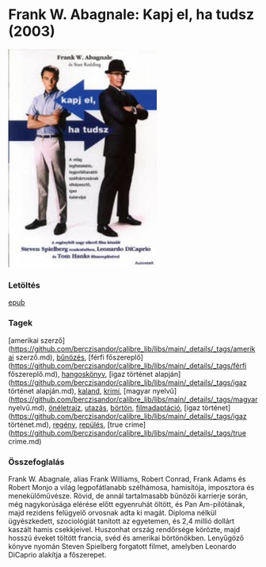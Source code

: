 # <a name="id_669">Frank W. Abagnale: Kapj el, ha tudsz (2003)</a>
<img src="https://github.com/BercziSandor/calibre_lib/raw/main/libs/main/Frank%20W.%20Abagnale/Kapj%20el%2C%20ha%20tudsz%20%28669%29/cover.jpg" alt="cover" width="300"/>

### Letöltés
[epub](https://github.com/BercziSandor/calibre_lib/raw/main/libs/main/Frank%20W.%20Abagnale/Kapj%20el%2C%20ha%20tudsz%20%28669%29/Kapj%20el%2C%20ha%20tudsz%20-%20Frank%20W.%20Abagnale.epub)

### Tagek
[amerikai szerző](https://github.com/berczisandor/calibre_lib/libs/main/_details/_tags/amerikai szerző.md), [bűnözés](https://github.com/berczisandor/calibre_lib/libs/main/_details/_tags/bűnözés.md), [férfi főszereplő](https://github.com/berczisandor/calibre_lib/libs/main/_details/_tags/férfi főszereplő.md), [hangoskönyv](https://github.com/berczisandor/calibre_lib/libs/main/_details/_tags/hangoskönyv.md), [igaz történet alapján](https://github.com/berczisandor/calibre_lib/libs/main/_details/_tags/igaz történet alapján.md), [kaland](https://github.com/berczisandor/calibre_lib/libs/main/_details/_tags/kaland.md), [krimi](https://github.com/berczisandor/calibre_lib/libs/main/_details/_tags/krimi.md), [magyar nyelvű](https://github.com/berczisandor/calibre_lib/libs/main/_details/_tags/magyar nyelvű.md), [önéletrajz](https://github.com/berczisandor/calibre_lib/libs/main/_details/_tags/önéletrajz.md), [utazás](https://github.com/berczisandor/calibre_lib/libs/main/_details/_tags/utazás.md), [börtön](https://github.com/berczisandor/calibre_lib/libs/main/_details/_tags/börtön.md), [filmadaptáció](https://github.com/berczisandor/calibre_lib/libs/main/_details/_tags/filmadaptáció.md), [igaz történet](https://github.com/berczisandor/calibre_lib/libs/main/_details/_tags/igaz történet.md), [regény](https://github.com/berczisandor/calibre_lib/libs/main/_details/_tags/regény.md), [repülés](https://github.com/berczisandor/calibre_lib/libs/main/_details/_tags/repülés.md), [true crime](https://github.com/berczisandor/calibre_lib/libs/main/_details/_tags/true crime.md)

### Összefoglalás
<div>
<p>Frank W. Abagnale, alias Frank Williams, Robert Conrad, Frank Adams és Robert Monjo a világ legpofátlanabb szélhámosa, hamisítója, imposztora és menekülőművésze. Rövid, de annál tartalmasabb bűnözői karrierje során, még nagykorúsága elérése előtt egyenruhát öltött, és Pan Am-pilótának, majd rezidens felügyelő orvosnak adta ki magát. Diploma nélkül ügyészkedett, szociológiát tanított az egyetemen, és 2,4 millió dollárt kaszált hamis csekkjeivel. Huszonhat ország rendőrsége körözte, majd hosszú éveket töltött francia, svéd és amerikai börtönökben. Lenyűgöző könyve nyomán Steven Spielberg forgatott filmet, amelyben Leonardo DiCaprio alakítja a főszerepet.</p></div>


